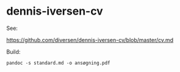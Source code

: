 # dennis-iversen-cv

See:

<https://github.com/diversen/dennis-iversen-cv/blob/master/cv.md>

Build: 

    pandoc -s standard.md -o ansøgning.pdf
